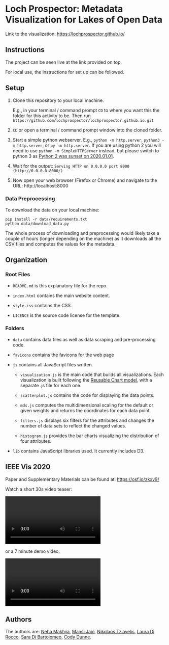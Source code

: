# Loch Prospector: Metadata Visualization for Lakes of Open Data

Link to the visualization: https://lochprospector.github.io/

## Instructions

The project can be seen live at the link provided on top.

For local use, the instructions for set up can be followed.

## Setup

1. Clone this repository to your local machine.
  
    E.g., in your terminal / command prompt `CD` to where you want this the folder for this activity to be. Then run `https://github.com/lochprospector/lochprospector.github.io.git`

1. `CD` or open a terminal / command prompt window into the cloned folder.

1. Start a simple python webserver. E.g., `python -m http.server`, `python3 -m http.server`, or `py -m http.server`. If you are using python 2 you will need to use `python -m SimpleHTTPServer` instead, but please switch to python 3 as [Python 2 was sunset on 2020.01.01](https://www.python.org/doc/sunset-python-2/).

1. Wait for the output: `Serving HTTP on 0.0.0.0 port 8000 (http://0.0.0.0:8000/)`

1. Now open your web browser (Firefox or Chrome) and navigate to the URL: http://localhost:8000

### Data Preprocessing

To download the data on your local machine:

```
pip install -r data/requirements.txt
python data/download_data.py
```

The whole process of downloading and preprocessing would likely take a couple of hours (longer depending on the machine) as it downloads all the CSV files and computes the values for the metadata.

## Organization

### Root Files

* `README.md` is this explanatory file for the repo.

* `index.html` contains the main website content.

* `style.css` contains the CSS.

* `LICENCE` is the source code license for the template.

### Folders

* `data` contains data files as well as data scraping and pre-processing code.

* `favicons` contains the favicons for the web page

* `js` contains all JavaScript files written.

  * `visualization.js` is the main code that builds all visualizations. Each visualization is built following the [Reusable Chart model](https://bost.ocks.org/mike/chart/), with a separate .js file for each one.

  * `scatterplot.js` contains the code for displaying the data points.

  * `mds.js` computes the multidimensional scaling for the default or given weights and returns the coordinates for each data point.

  * `filters.js` displays six filters for the attributes and changes the number of data sets to reflect the changed values.

  * `histogram.js` provides the bar charts visualizing the distribution of four attributes.

* `lib` contains JavaScript libraries used. It currently includes D3.

## IEEE Vis 2020

Paper and Supplementary Materials can be found at: https://osf.io/zkxv9/

Watch a short 30s video teaser:

![](/videos/metadatavis-preview.mp4)

or a 7 minute demo video:

![](/videos/metadatavis-fullvideo.mp4)


## Authors

The authors are: [Neha Makhija](https://www.khoury.northeastern.edu/people/neha-makhija/),
      [Mansi Jain](https://www.linkedin.com/in/jmansi/),
      [Nikolaos Tziavelis](https://www.khoury.northeastern.edu/people/nikolaos-tziavelis/),
      [Laura Di Rocco](https://www.khoury.northeastern.edu/people/laura-di-rocco/),
      [Sara Di Bartolomeo](https://www.khoury.northeastern.edu/people/sara-di-bartolomeo/),
      [Cody Dunne](https://cody.khoury.northeastern.edu/).